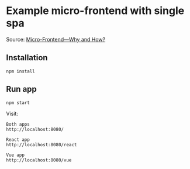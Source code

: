 # Example micro-frontend with single spa

<p>Source: <a href="https://github.com/SyncfusionExamples/micro-frontend-with-single-spa">Micro-Frontend—Why and How?</a></p>

## Installation

```
npm install
```

## Run app

```
npm start
```

Visit:

```
Both apps
http://localhost:8080/

React app
http://localhost:8080/react

Vue app
http://localhost:8080/vue
```
